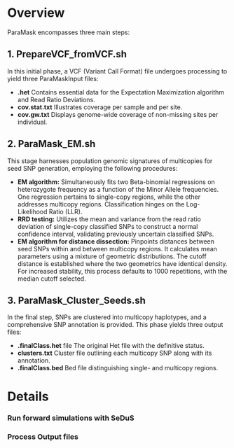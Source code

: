 # Overview
ParaMask encompasses three main steps:

## 1. PrepareVCF_fromVCF.sh
In this initial phase, a VCF (Variant Call Format) file undergoes processing to yield three ParaMaskInput files:

- **.het** Contains essential data for the Expectation Maximization algorithm and Read Ratio Deviations.
- **cov.stat.txt** Illustrates coverage per sample and per site.
- **cov.gw.txt** Displays genome-wide coverage of non-missing sites per individual.

## 2. ParaMask_EM.sh
This stage harnesses population genomic signatures of multicopies for seed SNP generation, employing the following procedures:

- **EM algorithm:** Simultaneously fits two Beta-binomial regressions on heterozygote frequency as a function of the Minor Allele frequencies. One regression pertains to single-copy regions, while the other addresses multicopy regions. Classification hinges on the Log-Likelihood Ratio (LLR).
- **RRD testing:** Utilizes the mean and variance from the read ratio deviation of single-copy classified SNPs to construct a normal confidence interval, validating previously uncertain classified SNPs.
- **EM algorithm for distance dissection:** Pinpoints distances between seed SNPs within and between multicopy regions. It calculates mean parameters using a mixture of geometric distributions. The cutoff distance is established where the two geometrics have identical density. For increased stability, this process defaults to 1000 repetitions, with the median cutoff selected.

## 3. ParaMask_Cluster_Seeds.sh
In the final step, SNPs are clustered into multicopy haplotypes, and a comprehensive SNP annotation is provided. This phase yields three output files:

- **.finalClass.het** file The original Het file with the definitive status.
- **clusters.txt** Cluster file outlining each multicopy SNP along with its annotation.
- **.finalClass.bed** Bed file distinguishing single- and multicopy regions.

# Details 

### Run forward simulations with SeDuS


### Process Output files
